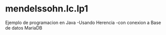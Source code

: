 # mendelssohn.lc.lp1
Ejemplo de programacion en Java -Usando Herencia -con conexion a Base de datos MariaDB
